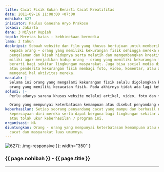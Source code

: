 ```yaml
---
title: Cacat Fisik Bukan Berarti Cacat Kreatifitas
date: 2011-09-16 11:08:00 +07:00
nohibah: 627
inisiator: Paulus Ganesha Aryo Prakoso
lokasi: Jakarta
dana: 3 Milyar Rupiah
topik: Meretas batas – kebhinekaan bermedia
lama: 2 tahun
deskripsi: Sebuah website dan film yang khusus bertujuan untuk memberikan inspirasi
  kepada orang – orang yang memiliki kekurangan fisik sehingga mereka dapat berbagi
  pengalaman dan kisah hidupnya serta melatih dan mengembangkan kreatifitas yang mereka
  miliki agar menjadikan hidup orang – orang yang memiliki kekurangan fisik lebih
  berarti bagi sekitar lingkungan masyarakat. Juga bisa social media dimana pengguna
  atau penderita kekurangan fisik membagi foto, video, komentar, atau artikel yang
  mengenai hal aktivitas mereka.
masalah: |-
  Selama ini orang yang mengalami kekurangan fisik selalu digolongkan kaum margin dan tidak memiliki kemampuan dalam bersosialisasi, sehingga mereka dianggap kurang kredibilitas dan kapabilitas dalam bekerja. Masalah seperti inilah yang masih terlihat di Indonesia. Padahal orang yang kekurangan fisik masih bisa bekerja dengan pemikirannya. Sehingga seharusya mereka harus diberikan motivasi tinggi agar mereka dapat diterima di dunia kerja dan mampu bersosialisasi seperti manusia normal lainnya. Begitu juga orang yang memiliki fisik yang normal, seharusnya bisa termotivasi setelah melihat semangat dan perjuangan
  orang yang memiliki kecacatan fisik. Pada akhirnya tidak ada lagi keterbatasan bagi orang yang memiliki kecacatan fisik dalam bersosialisasi dan bisa merasakan dunia kerja seperti orang normal.
solusi: |-
  Perlu adanya sarana khusus website melalui artikel, video, foto dan file suara yang bisa dijadikan tempat berbagi pengalaman dan kesuksesan bagi mereka yang memiliki kekurangan fisik. Untuk dijadikan inspirasi yang dapat memotivasi orang mengalami kekurangan fisik yang lain maupun orang normal. Agar semua orang tidak ada lagi yang merasakan keterbatasan dalam diri mereka yang dapat menghambat kreatifitasnya. Lagipula, membuat film yang memerankan orang yang memiliki kekurangan fisik dapat memberikan inspirasi dan motivasi pada orang – orang yang memiliki kekurangan fisik baik masyarakat umum.

  Orang yang mempunyai keterbatasan kemampuan atau disebut penyandang cacat dan masyarakat luas umumnya.
keberhasilan: Setiap seorang penyandang cacat yang mampu dan berhasil membangkitkan
  kepercayaan diri mereka serta dapat berguna bagi lingkungan sekitar adalah parameter
  atau tolak ukur keberhasilan 7 program ini.
organisasi: NA
diuntungkan: Orang - orang yang mempunyai keterbatasan kemampuan atau disebut penyandang
  cacat dan masyarakat luas umumnya.
---
```


![627](/static/img/hibahcmb/627.png){: .img-responsive }{: width="350" }

### {{ page.nohibah }} - {{ page.title }}

---
